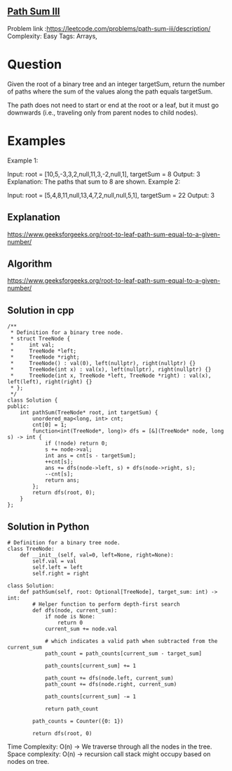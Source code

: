 ## [Path Sum III](https://leetcode.com/problems/path-sum-iii/description/)

Problem link :https://leetcode.com/problems/path-sum-iii/description/
Complexity: Easy 
Tags: Arrays, 


# Question

Given the root of a binary tree and an integer targetSum, return the number of paths where the sum of the values along the path equals targetSum.

The path does not need to start or end at the root or a leaf, but it must go downwards (i.e., traveling only from parent nodes to child nodes).


 
# Examples

Example 1:

Input: root = [10,5,-3,3,2,null,11,3,-2,null,1], targetSum = 8
Output: 3
Explanation: The paths that sum to 8 are shown.
Example 2:

Input: root = [5,4,8,11,null,13,4,7,2,null,null,5,1], targetSum = 22
Output: 3

## Explanation

https://www.geeksforgeeks.org/root-to-leaf-path-sum-equal-to-a-given-number/

## Algorithm

https://www.geeksforgeeks.org/root-to-leaf-path-sum-equal-to-a-given-number/


## Solution in cpp
```
/**
 * Definition for a binary tree node.
 * struct TreeNode {
 *     int val;
 *     TreeNode *left;
 *     TreeNode *right;
 *     TreeNode() : val(0), left(nullptr), right(nullptr) {}
 *     TreeNode(int x) : val(x), left(nullptr), right(nullptr) {}
 *     TreeNode(int x, TreeNode *left, TreeNode *right) : val(x), left(left), right(right) {}
 * };
 */
class Solution {
public:
    int pathSum(TreeNode* root, int targetSum) {
        unordered_map<long, int> cnt;
        cnt[0] = 1;
        function<int(TreeNode*, long)> dfs = [&](TreeNode* node, long s) -> int {
            if (!node) return 0;
            s += node->val;
            int ans = cnt[s - targetSum];
            ++cnt[s];
            ans += dfs(node->left, s) + dfs(node->right, s);
            --cnt[s];
            return ans;
        };
        return dfs(root, 0);
    }
};
```

## Solution in Python 
```
# Definition for a binary tree node.
class TreeNode:
    def __init__(self, val=0, left=None, right=None):
        self.val = val
        self.left = left
        self.right = right

class Solution:
    def pathSum(self, root: Optional[TreeNode], target_sum: int) -> int:
        # Helper function to perform depth-first search
        def dfs(node, current_sum):
            if node is None:
                return 0
            current_sum += node.val
          
            # which indicates a valid path when subtracted from the current_sum
            path_count = path_counts[current_sum - target_sum]
          
            path_counts[current_sum] += 1
          
            path_count += dfs(node.left, current_sum)
            path_count += dfs(node.right, current_sum)
          
            path_counts[current_sum] -= 1
          
            return path_count

        path_counts = Counter({0: 1})
      
        return dfs(root, 0)
```

Time Complexity: O(n) -> We traverse through all the nodes in the tree.
Space complexity: O(n) -> recursion call stack might occupy based on nodes on tree.
